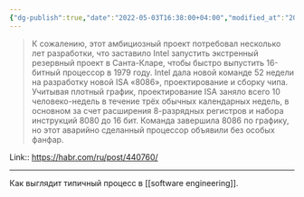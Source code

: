 ```yaml
---
{"dg-publish":true,"date":"2022-05-03T16:38:00+04:00","modified_at":"2023-05-03T14:46:15+04:00","title":"аварийно сделанный процессор объявили без особых фанфар","alias":"аварийно сделанный процессор объявили без особых фанфар","permalink":"/quotes/202205031638/","dgPassFrontmatter":true}
---
```




> К сожалению, этот амбициозный проект потребовал несколько лет разработки, что заставило Intel запустить экстренный резервный проект в Санта-Кларе, чтобы быстро выпустить 16-битный процессор в 1979 году. Intel дала новой команде 52 недели на разработку новой ISA «8086», проектирование и сборку чипа. Учитывая плотный график, проектирование ISA заняло всего 10 человеко-недель в течение трёх обычных календарных недель, в основном за счет расширения 8-разрядных регистров и набора инструкций 8080 до 16 бит. Команда завершила 8086 по графику, но этот аварийно сделанный процессор объявили без особых фанфар.


Link:: https://habr.com/ru/post/440760/

---

Как выглядит типичный процесс в [[software engineering]].
